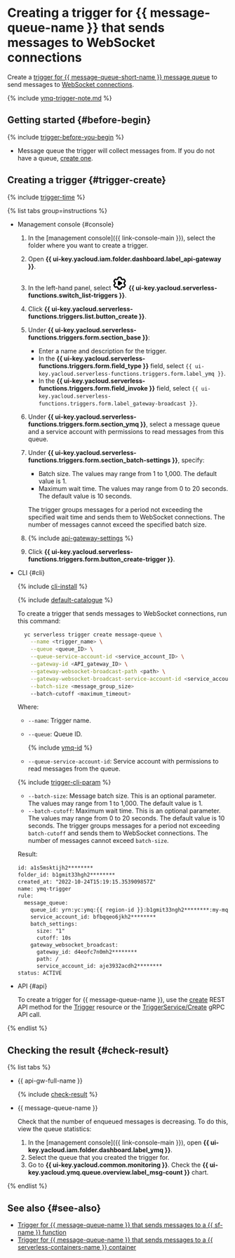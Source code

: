 # Creating a trigger for {{ message-queue-name }} that sends messages to WebSocket connections

Create a [trigger for {{ message-queue-short-name }} message queue](../../concepts/trigger/ymq-trigger.md) to send messages to [WebSocket connections](../../concepts/extensions/websocket.md).

{% include [ymq-trigger-note.md](../../../_includes/functions/ymq-trigger-note.md) %}

## Getting started {#before-begin}

{% include [trigger-before-you-begin](../../../_includes/api-gateway/trigger-before-you-begin.md) %}

* Message queue the trigger will collect messages from. If you do not have a queue, [create one](../../../message-queue/operations/message-queue-new-queue.md).

## Creating a trigger {#trigger-create}

{% include [trigger-time](../../../_includes/functions/trigger-time.md) %}

{% list tabs group=instructions %}

- Management console {#console}

    1. In the [management console]({{ link-console-main }}), select the folder where you want to create a trigger.

    1. Open **{{ ui-key.yacloud.iam.folder.dashboard.label_api-gateway }}**.

    1. In the left-hand panel, select ![image](../../../_assets/console-icons/gear-play.svg) **{{ ui-key.yacloud.serverless-functions.switch_list-triggers }}**.

    1. Click **{{ ui-key.yacloud.serverless-functions.triggers.list.button_create }}**.

    1. Under **{{ ui-key.yacloud.serverless-functions.triggers.form.section_base }}**:

        * Enter a name and description for the trigger.
        * In the **{{ ui-key.yacloud.serverless-functions.triggers.form.field_type }}** field, select `{{ ui-key.yacloud.serverless-functions.triggers.form.label_ymq }}`.
        * In the **{{ ui-key.yacloud.serverless-functions.triggers.form.field_invoke }}** field, select `{{ ui-key.yacloud.serverless-functions.triggers.form.label_gateway-broadcast }}`.

    1. Under **{{ ui-key.yacloud.serverless-functions.triggers.form.section_ymq }}**, select a message queue and a service account with permissions to read messages from this queue.

    1. Under **{{ ui-key.yacloud.serverless-functions.triggers.form.section_batch-settings }}**, specify:

        * Batch size. The values may range from 1 to 1,000. The default value is 1.
        * Maximum wait time. The values may range from 0 to 20 seconds. The default value is 10 seconds.

        The trigger groups messages for a period not exceeding the specified wait time and sends them to WebSocket connections. The number of messages cannot exceed the specified batch size.

    1. {% include [api-gateway-settings](../../../_includes/api-gateway/api-gateway-settings.md) %}

    1. Click **{{ ui-key.yacloud.serverless-functions.triggers.form.button_create-trigger }}**.

- CLI {#cli}

    {% include [cli-install](../../../_includes/cli-install.md) %}

    {% include [default-catalogue](../../../_includes/default-catalogue.md) %}

    To create a trigger that sends messages to WebSocket connections, run this command:
    
  ```bash
    yc serverless trigger create message-queue \
      --name <trigger_name> \
      --queue <queue_ID> \
      --queue-service-account-id <service_account_ID> \
      --gateway-id <API_gateway_ID> \
      --gateway-websocket-broadcast-path <path> \
      --gateway-websocket-broadcast-service-account-id <service_account_ID> \
      --batch-size <message_group_size>
      --batch-cutoff <maximum_timeout>
    ```

    Where:

    * `--name`: Trigger name.
    * `--queue`: Queue ID.

        {% include [ymq-id](../../../_includes/serverless-containers/ymq-id.md) %}

    * `--queue-service-account-id`: Service account with permissions to read messages from the queue.

    {% include [trigger-cli-param](../../../_includes/api-gateway/trigger-cli-param.md) %}

    * `--batch-size`: Message batch size. This is an optional parameter. The values may range from 1 to 1,000. The default value is 1.
    * `--batch-cutoff`: Maximum wait time. This is an optional parameter. The values may range from 0 to 20 seconds. The default value is 10 seconds. The trigger groups messages for a period not exceeding `batch-cutoff` and sends them to WebSocket connections. The number of messages cannot exceed `batch-size`.

    Result:

    ```text
    id: a1s5msktijh2********
    folder_id: b1gmit33hgh2********
    created_at: "2022-10-24T15:19:15.353909857Z"
    name: ymq-trigger
    rule:
      message_queue:
        queue_id: yrn:yc:ymq:{{ region-id }}:b1gmit33ngh2********:my-mq
        service_account_id: bfbqqeo6jkh2********
        batch_settings:
          size: "1"
          cutoff: 10s
        gateway_websocket_broadcast:
          gateway_id: d4eofc7n0mh2********
          path: /
          service_account_id: aje3932acdh2********
    status: ACTIVE
    ```

- API {#api}

  To create a trigger for {{ message-queue-name }}, use the [create](../../triggers/api-ref/Trigger/create.md) REST API method for the [Trigger](../../triggers/api-ref/Trigger/index.md) resource or the [TriggerService/Create](../../triggers/api-ref/grpc/Trigger/create.md) gRPC API call.

{% endlist %}

## Checking the result {#check-result}

{% list tabs %}

- {{ api-gw-full-name }}

    {% include [check-result](../../../_includes/api-gateway/check-result.md) %}

- {{ message-queue-name }}

    Check that the number of enqueued messages is decreasing. To do this, view the queue statistics:

   1. In the [management console]({{ link-console-main }}), open **{{ ui-key.yacloud.iam.folder.dashboard.label_ymq }}**.
   1. Select the queue that you created the trigger for.
   1. Go to **{{ ui-key.yacloud.common.monitoring }}**. Check the **{{ ui-key.yacloud.ymq.queue.overview.label_msg-count }}** chart.

{% endlist %}


## See also {#see-also}

* [Trigger for {{ message-queue-name }} that sends messages to a {{ sf-name }} function](../../../functions/operations/trigger/ymq-trigger-create.md)
* [Trigger for {{ message-queue-name }} that sends messages to a {{ serverless-containers-name }} container](../../../serverless-containers/operations/ymq-trigger-create.md)
